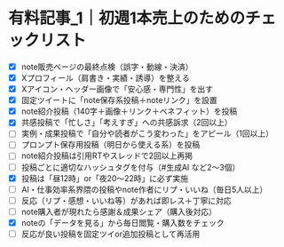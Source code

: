 # 有料記事_1｜初週1本売上のためのチェックリスト

- [x] note販売ページの最終点検（誤字・動線・決済）
- [x] Xプロフィール（肩書き・実績・誘導）を整える
- [x] Xアイコン・ヘッダー画像で「安心感・専門性」を出す
- [x] 固定ツイートに「note保存系投稿＋noteリンク」を設置
- [x] note紹介投稿（140字＋画像＋リンク＋ベネフィット）を投稿
- [x] 共感投稿で「忙しさ」「考えすぎ」への共感訴求（2回以上）
- [ ] 実例・成果投稿で「自分や読者がこう変わった」をアピール（1回以上）
- [ ] プロンプト保存用投稿（明日から使える系）を投稿
- [ ] note紹介投稿は引用RTやスレッドで2回以上再掲
- [ ] 投稿ごとに適切なハッシュタグを付与（#生成AI など2〜3個）
- [x] 投稿は「昼12時」or「夜20〜22時」に必ず実施
- [ ] AI・仕事効率系界隈の投稿やnote作者にリプ・いいね（毎日5人以上）
- [ ] 反応（リプ・感想・いいね等）があれば即レス＋丁寧に対応
- [ ] note購入者が現れたら感謝＆成果シェア（購入後対応）
- [x] noteの「データを見る」から毎日閲覧・購入数をチェック
- [ ] 反応が良い投稿を固定ツイor追加投稿として再活用
